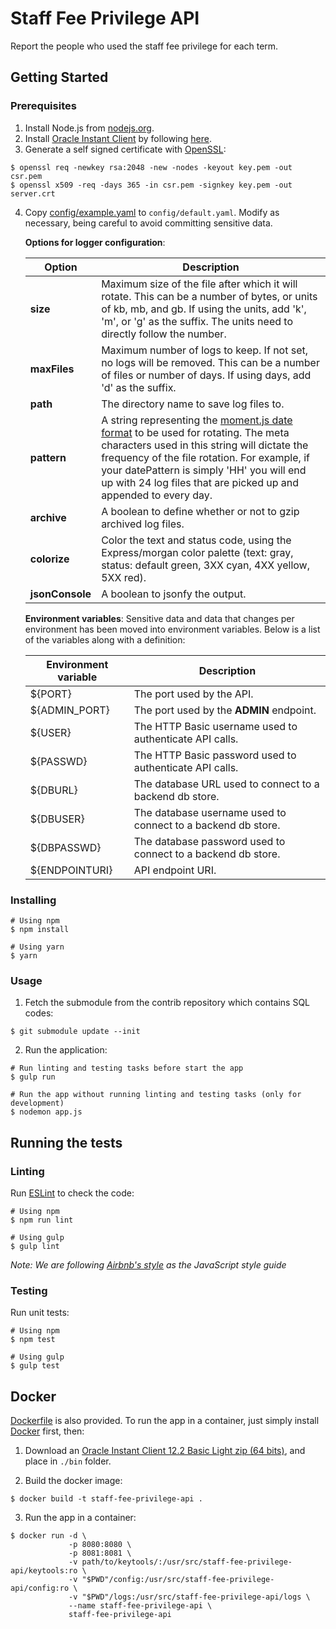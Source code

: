 # Staff Fee Privilege API

Report the people who used the staff fee privilege for each term.

## Getting Started

### Prerequisites

1. Install Node.js from [nodejs.org](https://nodejs.org/en/).
2. Install [Oracle Instant Client](http://www.oracle.com/technetwork/database/database-technologies/instant-client/overview/index.html) by following [here](https://oracle.github.io/odpi/doc/installation.html).
3. Generate a self signed certificate with [OpenSSL](https://www.openssl.org/):

  ```
  $ openssl req -newkey rsa:2048 -new -nodes -keyout key.pem -out csr.pem
  $ openssl x509 -req -days 365 -in csr.pem -signkey key.pem -out server.crt
  ```

4. Copy [config/example.yaml](config/example.yaml) to `config/default.yaml`. Modify as necessary, being careful to avoid committing sensitive data.

    **Options for logger configuration**:

    | Option | Description |
    | ------ | ----------- |
    | **size** | Maximum size of the file after which it will rotate. This can be a number of bytes, or units of kb, mb, and gb. If using the units, add 'k', 'm', or 'g' as the suffix. The units need to directly follow the number. |
    | **maxFiles** | Maximum number of logs to keep. If not set, no logs will be removed. This can be a number of files or number of days. If using days, add 'd' as the suffix. |
    | **path** | The directory name to save log files to. |
    | **pattern** | A string representing the [moment.js date format](https://momentjs.com/docs/#/displaying/format/) to be used for rotating. The meta characters used in this string will dictate the frequency of the file rotation. For example, if your datePattern is simply 'HH' you will end up with 24 log files that are picked up and appended to every day. |
    | **archive** | A boolean to define whether or not to gzip archived log files. |
    | **colorize** | Color the text and status code, using the Express/morgan color palette (text: gray, status: default green, 3XX cyan, 4XX yellow, 5XX red). |
    | **jsonConsole** | A boolean to jsonfy the output. |

    **Environment variables**: Sensitive data and data that changes per environment has been moved into environment variables. Below is a list of the variables along with a definition:

    | Environment variable | Description |
    | -------------------- | ----------- |
    | ${PORT} | The port used by the API. |
    | ${ADMIN_PORT} | The port used by the **ADMIN** endpoint. |
    | ${USER} | The HTTP Basic username used to authenticate API calls. |
    | ${PASSWD} | The HTTP Basic password used to authenticate API calls. |
    | ${DBURL} | The database URL used to connect to a backend db store. |
    | ${DBUSER} | The database username used to connect to a backend db store. |
    | ${DBPASSWD} | The database password used to connect to a backend db store. |
    | ${ENDPOINTURI} | API endpoint URI. |

### Installing

```shell
# Using npm
$ npm install

# Using yarn
$ yarn
```

### Usage

1. Fetch the submodule from the contrib repository which contains SQL codes:

  ```
  $ git submodule update --init
  ```

2. Run the application:

  ```shell
  # Run linting and testing tasks before start the app
  $ gulp run

  # Run the app without running linting and testing tasks (only for development)
  $ nodemon app.js
  ```

## Running the tests

### Linting

Run [ESLint](https://eslint.org/) to check the code:

```shell
# Using npm
$ npm run lint

# Using gulp
$ gulp lint
```

_Note: We are following [Airbnb's style](https://github.com/airbnb/javascript) as the JavaScript style guide_

### Testing

Run unit tests:

```shell
# Using npm
$ npm test

# Using gulp
$ gulp test
```

## Docker

[Dockerfile](Dockerfile) is also provided. To run the app in a container, just simply install [Docker](https://www.docker.com/) first, then:

1. Download an [Oracle Instant Client 12.2 Basic Light zip (64 bits)](http://www.oracle.com/technetwork/topics/linuxx86-64soft-092277.html), and place in `./bin` folder.

2. Build the docker image:

  ```shell
  $ docker build -t staff-fee-privilege-api .
  ```

3. Run the app in a container:

  ```shell
  $ docker run -d \
               -p 8080:8080 \
               -p 8081:8081 \
               -v path/to/keytools/:/usr/src/staff-fee-privilege-api/keytools:ro \
               -v "$PWD"/config:/usr/src/staff-fee-privilege-api/config:ro \
               -v "$PWD"/logs:/usr/src/staff-fee-privilege-api/logs \
               --name staff-fee-privilege-api \
               staff-fee-privilege-api
  ```
